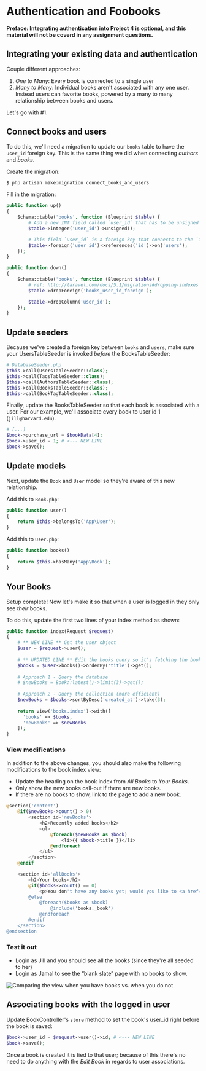 # Authentication and Foobooks
**Preface: Integrating authentication into Project 4 is optional, and this material will not be coverd in any assignment questions.**


## Integrating your existing data and authentication
Couple different approaches:

1. *One to Many*: Every book is connected to a single user
2. *Many to Many*: Individual books aren't associated with any one user. Instead users can favorite books, powered by a many to many relationship between books and users.

Let's go with #1.


## Connect books and users
To do this, we'll need a migration to update our `books` table to have the `user_id` foreign key. This is the same thing we did when connecting *authors* and *books*.

Create the migration:
```bash
$ php artisan make:migration connect_books_and_users
```

Fill in the migration:
```php
public function up()
{
    Schema::table('books', function (Blueprint $table) {
        # Add a new INT field called `user_id` that has to be unsigned (i.e. positive)
        $table->integer('user_id')->unsigned();

        # This field `user_id` is a foreign key that connects to the `id` field in the `authors` table
        $table->foreign('user_id')->references('id')->on('users');
    });
}

public function down()
{
    Schema::table('books', function (Blueprint $table) {
        # ref: http://laravel.com/docs/5.1/migrations#dropping-indexes
        $table->dropForeign('books_user_id_foreign');

        $table->dropColumn('user_id');
    });
}
```


## Update seeders
Because we've created a foreign key between `books` and `users`, make sure your UsersTableSeeder is invoked *before* the BooksTableSeeder:

```php
# DatabaseSeeder.php
$this->call(UsersTableSeeder::class);
$this->call(TagsTableSeeder::class);
$this->call(AuthorsTableSeeder::class);
$this->call(BooksTableSeeder::class);
$this->call(BookTagTableSeeder::class);
```

Finally, update the BooksTableSeeder so that each book is associated with a user. For our example, we'll associate every book to user id 1 (`jill@harvard.edu`).

```php
# [...]
$book->purchase_url = $bookData[4];
$book->user_id = 1; # <--- NEW LINE
$book->save();
```


## Update models
Next, update the `Book` and `User` model so they're aware of this new relationship.

Add this to `Book.php`:
```php
public function user()
{
    return $this->belongsTo('App\User');
}
```

Add this to `User.php`:
```php
public function books()
{
    return $this->hasMany('App\Book');
}
```


## Your Books
Setup complete! Now let's make it so that when a user is logged in they only see *their* books.

To do this, update the first two lines of your index method as shown:

```php
public function index(Request $request)
{
    # ** NEW LINE ** Get the user object
    $user = $request->user(); 
  
    # ** UPDATED LINE ** Edit the books query so it's fetching the books via the user object
    $books = $user->books()->orderBy('title')->get(); 
    
    # Approach 1 - Query the database
    # $newBooks = Book::latest()->limit(3)->get();
    
    # Approach 2 - Query the collection (more efficient)
    $newBooks = $books->sortByDesc('created_at')->take(3);
    
    return view('books.index')->with([
      'books' => $books,
      'newBooks' => $newBooks
    ]);
}
```


### View modifications
In addition to the above changes, you should also make the following modifications to the book index view:

+ Update the heading on the book index from *All Books* to *Your Books*.
+ Only show the new books call-out if there are new books.
+ If there are no books to show, link to the page to add a new book.

```php
@section('content')
    @if($newBooks->count() > 0)
        <section id='newBooks'>
            <h2>Recently added books</h2>
            <ul>
                @foreach($newBooks as $book)
                    <li>{{ $book->title }}</li>
                @endforeach
            </ul>
        </section>
    @endif

    <section id='allBooks'>
        <h2>Your books</h2>
        @if($books->count() == 0)
            <p>You don't have any books yet; would you like to <a href='/books/create'>add one?</a></p>
        @else
            @foreach($books as $book)
                @include('books._book')
            @endforeach
        @endif
    </section>
@endsection
```
    
### Test it out
+ Login as Jill and you should see all the books (since they're all seeded to her)
+ Login as Jamal to see the &ldquo;blank slate&rdquo; page with no books to show.

<img src='http://making-the-internet.s3.amazonaws.com/laravel-books-and-no-books@2x.png' style='max-width:1070px;' alt='Comparing the view when you have books vs. when you do not'>




## Associating books with the logged in user
Update BookController's `store` method to set the book's user_id right before the book is saved:

```php
$book->user_id = $request->user()->id; # <--- NEW LINE
$book->save();
```

Once a book is created it is tied to that user; because of this there's no need to do anything with the *Edit Book* in regards to user associations.
